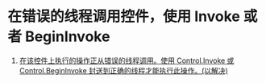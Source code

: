 # 在错误的线程调用控件，使用 Invoke 或者 BeginInvoke

1. [在该控件上执行的操作正从错误的线程调用。使用 Control.Invoke 或 Control.BeginInvoke 封送到正确的线程才能执行此操作。\(以解决\)](http://blog.csdn.net/renzhaoqiang/article/details/4782914)



